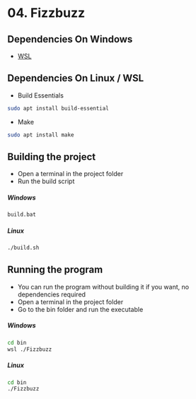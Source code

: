 # 04. Fizzbuzz

## Dependencies On Windows

- [WSL](https://learn.microsoft.com/en-us/windows/wsl/install)

## Dependencies On Linux / WSL

- Build Essentials
```bash
sudo apt install build-essential
```
- Make
```bash
sudo apt install make
```

## Building the project
- Open a terminal in the project folder
- Run the build script
##### Windows
```bash
build.bat
```

##### Linux
```bash
./build.sh
```

## Running the program
- You can run the program without building it if you want, no dependencies required
- Open a terminal in the project folder
- Go to the bin folder and run the executable
##### Windows
```bash
cd bin
wsl ./Fizzbuzz
```

##### Linux
```bash
cd bin
./Fizzbuzz
```